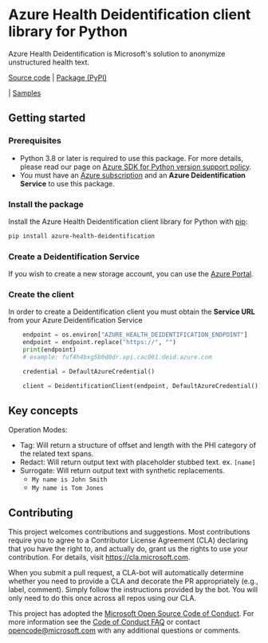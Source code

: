 # Azure Health Deidentification client library for Python
Azure Health Deidentification is Microsoft's solution to anonymize unstructured health text.

[Source code](https://github.com/Azure/azure-sdk-for-python/tree/main/sdk/healthdataaiservices/azure-health-deidentification/azure/health/deidentification)
| [Package (PyPI)](https://pypi.org/project/azure-health-deidentification/)
<!-- TODO: | [API reference documentation](https://aka.ms/azsdk-python-storage-blob-ref) -->
| [Samples](https://github.com/Azure/azure-sdk-for-python/tree/main/sdk/healthdataaiservices/azure-health-deidentification/samples)


## Getting started

### Prerequisites
* Python 3.8 or later is required to use this package. For more details, please read our page on [Azure SDK for Python version support policy](https://github.com/Azure/azure-sdk-for-python/wiki/Azure-SDKs-Python-version-support-policy).
* You must have an [Azure subscription](https://azure.microsoft.com/free/) and an
**Azure Deidentification Service** to use this package.

### Install the package
Install the Azure Health Deidentification client library for Python with [pip](https://pypi.org/project/pip/):

```bash
pip install azure-health-deidentification
```

### Create a Deidentification Service
If you wish to create a new storage account, you can use the
[Azure Portal](https://docs.microsoft.com/azure/storage/common/storage-quickstart-create-account?tabs=azure-portal).

### Create the client
In order to create a Deidentification client you must obtain the **Service URL** from your Azure Deidentification Service

```python
    endpoint = os.environ["AZURE_HEALTH_DEIDENTIFICATION_ENDPOINT"]
    endpoint = endpoint.replace("https://", "")
    print(endpoint)
    # example: fuf4h4bxg5b0d0dr.api.cac001.deid.azure.com

    credential = DefaultAzureCredential()

    client = DeidentificationClient(endpoint, DefaultAzureCredential())
```

## Key concepts
Operation Modes:
- Tag: Will return a structure of offset and length with the PHI category of the related text spans.
- Redact: Will return output text with placeholder stubbed text. ex. `[name]`
- Surrogate: Will return output text with synthetic replacements.
  - `My name is John Smith`
  - `My name is Tom Jones`

## Contributing
This project welcomes contributions and suggestions.  Most contributions require you to agree to a Contributor License Agreement (CLA) declaring that you have the right to, and actually do, grant us the rights to use your contribution. For details, visit https://cla.microsoft.com.

When you submit a pull request, a CLA-bot will automatically determine whether you need to provide a CLA and decorate the PR appropriately (e.g., label, comment). Simply follow the instructions provided by the bot. You will only need to do this once across all repos using our CLA.

This project has adopted the [Microsoft Open Source Code of Conduct](https://opensource.microsoft.com/codeofconduct/). For more information see the [Code of Conduct FAQ](https://opensource.microsoft.com/codeofconduct/faq/) or contact [opencode@microsoft.com](mailto:opencode@microsoft.com) with any additional questions or comments.